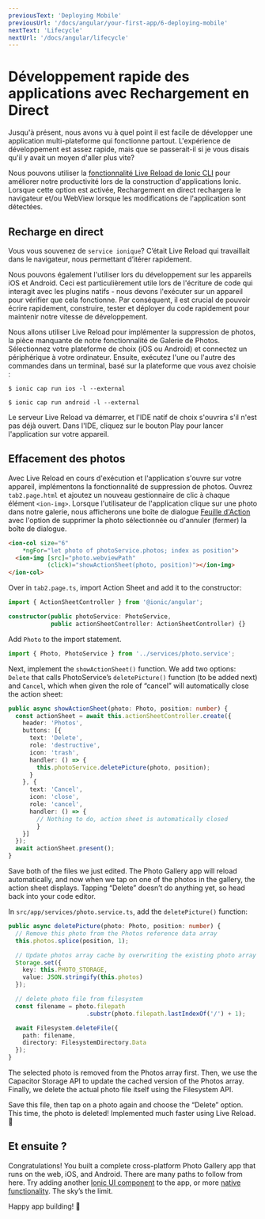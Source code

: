 ```yaml
---
previousText: 'Deploying Mobile'
previousUrl: '/docs/angular/your-first-app/6-deploying-mobile'
nextText: 'Lifecycle'
nextUrl: '/docs/angular/lifecycle'
---
```


# Développement rapide des applications avec Rechargement en Direct

Jusqu'à présent, nous avons vu à quel point il est facile de développer une application multi-plateforme qui fonctionne partout. L'expérience de développement est assez rapide, mais que se passerait-il si je vous disais qu'il y avait un moyen d'aller plus vite?

Nous pouvons utiliser la [fonctionnalité Live Reload de Ionic CLI](https://ionicframework.com/docs/cli/livereload) pour améliorer notre productivité lors de la construction d'applications Ionic. Lorsque cette option est activée, Rechargement en direct rechargera le navigateur et/ou WebView lorsque les modifications de l'application sont détectées.

## Recharge en direct

Vous vous souvenez de `service ionique`? C’était Live Reload qui travaillait dans le navigateur, nous permettant d’itérer rapidement.

Nous pouvons également l'utiliser lors du développement sur les appareils iOS et Android. Ceci est particulièrement utile lors de l'écriture de code qui interagit avec les plugins natifs - nous devons l'exécuter sur un appareil pour vérifier que cela fonctionne. Par conséquent, il est crucial de pouvoir écrire rapidement, construire, tester et déployer du code rapidement pour maintenir notre vitesse de développement.

Nous allons utiliser Live Reload pour implémenter la suppression de photos, la pièce manquante de notre fonctionnalité de Galerie de Photos. Sélectionnez votre plateforme de choix (iOS ou Android) et connectez un périphérique à votre ordinateur. Ensuite, exécutez l'une ou l'autre des commandes dans un terminal, basé sur la plateforme que vous avez choisie :

```shell
$ ionic cap run ios -l --external

$ ionic cap run android -l --external
```

Le serveur Live Reload va démarrer, et l'IDE natif de choix s'ouvrira s'il n'est pas déjà ouvert. Dans l'IDE, cliquez sur le bouton Play pour lancer l'application sur votre appareil.

## Effacement des photos

Avec Live Reload en cours d'exécution et l'application s'ouvre sur votre appareil, implémentons la fonctionnalité de suppression de photos. Ouvrez `tab2.page.html` et ajoutez un nouveau gestionnaire de clic à chaque élément `<ion-img>`. Lorsque l'utilisateur de l'application clique sur une photo dans notre galerie, nous afficherons une boîte de dialogue [Feuille d'Action](https://ionicframework.com/docs/api/action-sheet) avec l'option de supprimer la photo sélectionnée ou d'annuler (fermer) la boîte de dialogue.

```html
<ion-col size="6" 
    *ngFor="let photo of photoService.photos; index as position">
  <ion-img [src]="photo.webviewPath" 
           (click)="showActionSheet(photo, position)"></ion-img>
</ion-col>
```

Over in `tab2.page.ts`, import Action Sheet and add it to the constructor:

```typescript
import { ActionSheetController } from '@ionic/angular';

constructor(public photoService: PhotoService, 
            public actionSheetController: ActionSheetController) {}
```

Add `Photo` to the import statement.

```typescript
import { Photo, PhotoService } from '../services/photo.service';
```

Next, implement the `showActionSheet()` function. We add two options: `Delete` that calls PhotoService’s `deletePicture()` function (to be added next) and `Cancel`, which when given the role of “cancel” will automatically close the action sheet:

```typescript
public async showActionSheet(photo: Photo, position: number) {
  const actionSheet = await this.actionSheetController.create({
    header: 'Photos',
    buttons: [{
      text: 'Delete',
      role: 'destructive',
      icon: 'trash',
      handler: () => {
        this.photoService.deletePicture(photo, position);
      }
    }, {
      text: 'Cancel',
      icon: 'close',
      role: 'cancel',
      handler: () => {
        // Nothing to do, action sheet is automatically closed
        }
    }]
  });
  await actionSheet.present();
}
```

Save both of the files we just edited. The Photo Gallery app will reload automatically, and now when we tap on one of the photos in the gallery, the action sheet displays. Tapping “Delete” doesn’t do anything yet, so head back into your code editor.

In `src/app/services/photo.service.ts`, add the `deletePicture()` function:

```typescript
public async deletePicture(photo: Photo, position: number) {
  // Remove this photo from the Photos reference data array
  this.photos.splice(position, 1);

  // Update photos array cache by overwriting the existing photo array
  Storage.set({
    key: this.PHOTO_STORAGE,
    value: JSON.stringify(this.photos)
  });

  // delete photo file from filesystem
  const filename = photo.filepath
                      .substr(photo.filepath.lastIndexOf('/') + 1);

  await Filesystem.deleteFile({
    path: filename,
    directory: FilesystemDirectory.Data
  });
}
```

The selected photo is removed from the Photos array first. Then, we use the Capacitor Storage API to update the cached version of the Photos array. Finally, we delete the actual photo file itself using the Filesystem API.

Save this file, then tap on a photo again and choose the “Delete” option. This time, the photo is deleted! Implemented much faster using Live Reload. 💪

## Et ensuite ?

Congratulations! You built a complete cross-platform Photo Gallery app that runs on the web, iOS, and Android. There are many paths to follow from here. Try adding another [Ionic UI component](https://ionicframework.com/docs/components) to the app, or more [native functionality](https://capacitor.ionicframework.com/docs/apis). The sky’s the limit.

Happy app building! 💙
